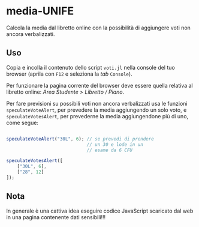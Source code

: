 # media-UNIFE

Calcola la media dal libretto online con la possibilità di aggiungere voti non ancora verbalizzati.

## Uso

Copia e incolla il contenuto dello script `voti.jl` nella console del tuo browser (aprila con `F12` e seleziona la _tab_ `Console`).

Per funzionare la pagina corrente del browser deve essere quella relativa al libretto online: *Area Studente* > *Libretto / Piano*.

Per fare previsioni su possibili voti non ancora verbalizzati usa le funzioni `speculateVoteAlert`, per prevedere la media aggiungendo un solo voto,  e `speculateVotesAlert`, per prevederne la media aggiungendone più di uno, come segue:

```javascript

speculateVoteAlert("30L", 6); // se prevedi di prendere
                              // un 30 e lode in un
                              // esame da 6 CFU

speculateVotesAlert([
    ["30L", 6],
    ["28", 12]
]);

```

## Nota

In generale è una cattiva idea eseguire codice JavaScript scaricato dal web in una pagina contenente dati sensibili!!!
